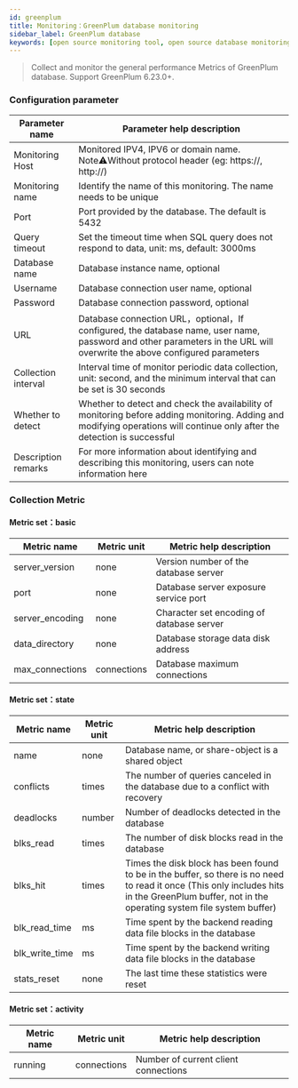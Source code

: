 ```yaml
---
id: greenplum  
title: Monitoring：GreenPlum database monitoring      
sidebar_label: GreenPlum database   
keywords: [open source monitoring tool, open source database monitoring tool, monitoring greenplum database metrics]
---
```


> Collect and monitor the general performance Metrics of GreenPlum database. Support GreenPlum 6.23.0+.

### Configuration parameter

|   Parameter name    |                                                                        Parameter help description                                                                         |
|---------------------|---------------------------------------------------------------------------------------------------------------------------------------------------------------------------|
| Monitoring Host     | Monitored IPV4, IPV6 or domain name. Note⚠️Without protocol header (eg: https://, http://)                                                                                |
| Monitoring name     | Identify the name of this monitoring. The name needs to be unique                                                                                                         |
| Port                | Port provided by the database. The default is 5432                                                                                                                        |
| Query timeout       | Set the timeout time when SQL query does not respond to data, unit: ms, default: 3000ms                                                                                   |
| Database name       | Database instance name, optional                                                                                                                                          |
| Username            | Database connection user name, optional                                                                                                                                   |
| Password            | Database connection password, optional                                                                                                                                    |
| URL                 | Database connection URL，optional，If configured, the database name, user name, password and other parameters in the URL will overwrite the above configured parameters     |
| Collection interval | Interval time of monitor periodic data collection, unit: second, and the minimum interval that can be set is 30 seconds                                                   |
| Whether to detect   | Whether to detect and check the availability of monitoring before adding monitoring. Adding and modifying operations will continue only after the detection is successful |
| Description remarks | For more information about identifying and describing this monitoring, users can note information here                                                                    |

### Collection Metric

#### Metric set：basic

|   Metric name   | Metric unit |          Metric help description          |
|-----------------|-------------|-------------------------------------------|
| server_version  | none        | Version number of the database server     |
| port            | none        | Database server exposure service port     |
| server_encoding | none        | Character set encoding of database server |
| data_directory  | none        | Database storage data disk address        |
| max_connections | connections | Database maximum connections              |

#### Metric set：state

|  Metric name   | Metric unit |                                                                                    Metric help description                                                                                     |
|----------------|-------------|------------------------------------------------------------------------------------------------------------------------------------------------------------------------------------------------|
| name           | none        | Database name, or share-object is a shared object                                                                                                                                              |
| conflicts      | times       | The number of queries canceled in the database due to a conflict with recovery                                                                                                                 |
| deadlocks      | number      | Number of deadlocks detected in the database                                                                                                                                                   |
| blks_read      | times       | The number of disk blocks read in the database                                                                                                                                                 |
| blks_hit       | times       | Times the disk block has been found to be in the buffer, so there is no need to read it once (This only includes hits in the GreenPlum buffer, not in the operating system file system buffer) |
| blk_read_time  | ms          | Time spent by the backend reading data file blocks in the database                                                                                                                             |
| blk_write_time | ms          | Time spent by the backend writing data file blocks in the database                                                                                                                             |
| stats_reset    | none        | The last time these statistics were reset                                                                                                                                                      |

#### Metric set：activity

| Metric name | Metric unit |       Metric help description        |
|-------------|-------------|--------------------------------------|
| running     | connections | Number of current client connections |

